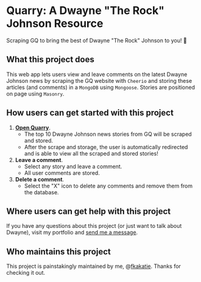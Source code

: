 # Quarry: A Dwayne "The Rock" Johnson Resource #

Scraping GQ to bring the best of Dwayne "The Rock" Johnson to you! :muscle:

## What this project does ## 

This web app lets users view and leave comments on the latest Dwayne Johnson news by scraping the GQ website with `Cheerio` and storing these articles (and comments) in a `MongoDB` using `Mongoose`. Stories are positioned on page using `Masonry`.

## How users can get started with this project ## 

1. **[Open Quarry](https://hidden-falls-36984.herokuapp.com)**.
    - The top 10 Dwayne Johnson news stories from GQ will be scraped and stored.
    - After the scrape and storage, the user is automatically redirected and is able to view all the scraped and stored stories!
2. **Leave a comment**.
    - Select any story and leave a comment.
    - All user comments are stored.
3. **Delete a comment**.
    - Select the "X" icon to delete any comments and remove them from the database.

## Where users can get help with this project ## 

If you have any questions about this project (or just want to talk about Dwayne), visit my portfolio and [send me a message](https://fkakatie.github.io/contact).

## Who maintains this project ## 

This project is painstakingly maintained by me, @[fkakatie](https://github.com/fkakatie). Thanks for checking it out.

